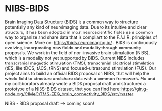 # NIBS-BIDS
Brain Imaging Data Structure (BIDS) is a common way to structure potentially any kind of neuroimaging data. Due to its intuitive and clear structure, it has been adopted in most neuroscientific fields as a common way to organize and share data that is compliant to the F.A.I.R. principles of open science.  More on: https://bids.neuroimaging.io/ . BIDS is continuously evolving, incorporating new fields and modality through community proposals.  We work in the field of non-invasive brain stimulation (NIBS), which is a modality not yet supported by BIDS. Current NIBS includes transcranial magnetic stimulation (TMS), transcranial electrical stimulation (tES, like tDCS, tACS, tRNS) and focused-ultrasound stimulation (FUS). Our project aims to build an official BIDS proposal on NIBS, that will help the whole field to structure and share data with a common framework. Me and my collaborators already wrote a BIDS proposal draft and structured a prototype of a NIBS-BIDS dataset, that you can find here: https://gin.g-node.org/CIMeC/TMS-EEG_brain_connectivity_BIDS/src/master 

NIBS - BIDS proposal draft --> coming soon! 
